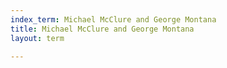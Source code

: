 ```yaml
---
index_term: Michael McClure and George Montana
title: Michael McClure and George Montana
layout: term

---
```


